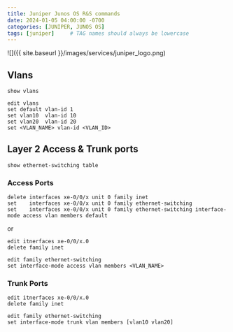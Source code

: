 ```yaml
---
title: Juniper Junos OS R&S commands
date: 2024-01-05 04:00:00 -0700
categories: [JUNIPER, JUNOS OS]
tags: [juniper]     # TAG names should always be lowercase
---
```


![]({{ site.baseurl }}/images/services/juniper_logo.png)

## Vlans

```
show vlans
```

```
edit vlans
set default vlan-id 1
set vlan10  vlan-id 10
set vlan20  vlan-id 20
set <VLAN_NAME> vlan-id <VLAN_ID>
```

## Layer 2 Access & Trunk ports

```
show ethernet-switching table
```

### Access Ports

```
delete interfaces xe-0/0/x unit 0 family inet
set    interfaces xe-0/0/x unit 0 family ethernet-switching
set    interfaces xe-0/0/x unit 0 family ethernet-switching interface-mode access vlan members default
```

or

```
edit itnerfaces xe-0/0/x.0
delete family inet

edit family ethernet-switching
set interface-mode access vlan members <VLAN_NAME>
```

### Trunk Ports

```
edit itnerfaces xe-0/0/x.0
delete family inet

edit family ethernet-switching
set interface-mode trunk vlan members [vlan10 vlan20]
```

